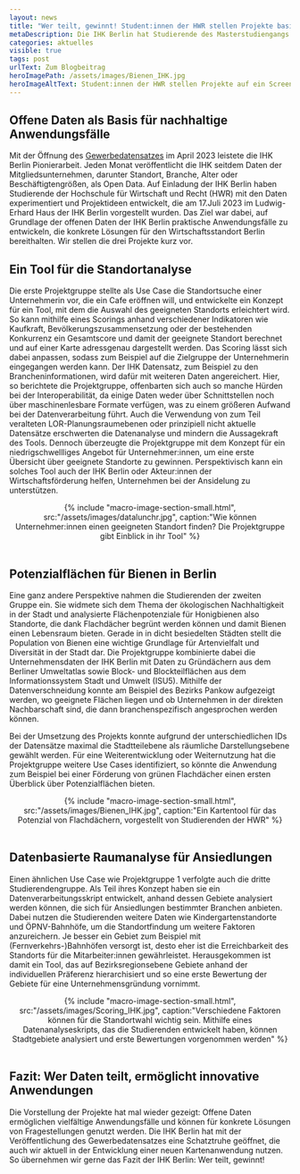 ```yaml
---
layout: news
title: "Wer teilt, gewinnt! Student:innen der HWR stellen Projekte basierend auf IHK-Gewerbedatensatz vor"
metaDescription: Die IHK Berlin hat Studierende des Masterstudiengangs Digitale Transformation an der Hochschule für Wirtschaft und Recht (HWR) eingeladen, mit dem IHK-Datensatz eigenständig Projekte zu entwickeln. Wir als ODIS waren bei der Vorstellung im Ludwig-Erhard-Haus dabei und konnten uns von den spannenden Ideen ein Bild machen. Bei der Vorstellung der Projektgruppen zeigte sich wieder einmal, welch vielfältige und kreative Anwendungsfälle mit offenen Daten möglich sind und wie wichtig eine hohe Datenqualität, leichter Zugang zu Daten und die Aktualität von Daten sind.
categories: aktuelles
visible: true
tags: post
urlText: Zum Blogbeitrag
heroImagePath: /assets/images/Bienen_IHK.jpg
heroImageAltText: Student:innen der HWR stellen Projekte auf ein Screen vor
---
```


## Offene Daten als Basis für nachhaltige Anwendungsfälle

Mit der Öffnung des [Gewerbedatensatzes](https://daten.berlin.de/datensaetze/gewerbedaten-der-ihk-berlin) im April 2023 leistete die IHK Berlin Pionierarbeit. Jeden Monat veröffentlicht die IHK seitdem Daten der Mitgliedsunternehmen, darunter Standort, Branche, Alter oder Beschäftigtengrößen, als Open Data. Auf Einladung der IHK Berlin haben Studierende der Hochschule für Wirtschaft und Recht (HWR) mit den Daten experimentiert und Projektideen entwickelt, die am 17.Juli 2023 im Ludwig-Erhard Haus der IHK Berlin vorgestellt wurden. Das Ziel war dabei, auf Grundlage der offenen Daten der IHK Berlin praktische Anwendungsfälle zu entwickeln, die konkrete Lösungen für den Wirtschaftsstandort Berlin bereithalten. Wir stellen die drei Projekte kurz vor.

## Ein Tool für die Standortanalyse

Die erste Projektgruppe stellte als Use Case die Standortsuche einer Unternehmerin vor, die ein Cafe eröffnen will, und entwickelte ein Konzept für ein Tool, mit dem die Auswahl des geeigneten Standorts erleichtert wird. So kann mithilfe eines Scorings anhand verschiedener Indikatoren wie Kaufkraft, Bevölkerungszusammensetzung oder der bestehenden Konkurrenz ein Gesamtscore und damit der geeignete Standort berechnet und auf einer Karte adressgenau dargestellt werden. Das Scoring lässt sich dabei anpassen, sodass zum Beispiel auf die Zielgruppe der Unternehmerin eingegangen werden kann. Der IHK Datensatz, zum Beispiel zu den Brancheninformationen, wird dafür mit weiteren Daten angereichert. Hier, so berichtete die Projektgruppe, offenbarten sich auch so manche Hürden bei der Interoperabilität, da einige Daten weder über Schnittstellen noch über maschinenlesbare Formate verfügen, was zu einem größeren Aufwand bei der Datenverarbeitung führt. Auch die Verwendung von zum Teil veralteten LOR-Planungsraumebenen oder prinzipiell nicht aktuelle Datensätze erschwerten die Datenanalyse und mindern die Aussagekraft des Tools.
Dennoch überzeugte die Projektgruppe mit dem Konzept für ein niedrigschwellliges Angebot für Unternehmer:innen, um eine erste Übersicht über geeignete Standorte zu gewinnen. Perspektivisch kann ein solches Tool auch der IHK Berlin oder Akteur:innen der Wirtschaftsförderung helfen, Unternehmen bei der Ansidelung zu unterstützen.

<center>
{% include "macro-image-section-small.html", src:"/assets/images/datalunchr.jpg", caption:"Wie können Unternehmer:innen einen geeigneten Standort finden? Die Projektgruppe gibt Einblick in ihr Tool" %}
</center>
<br>

## Potenzialflächen für Bienen in Berlin

Eine ganz andere Perspektive nahmen die Studierenden der zweiten Gruppe ein. Sie widmete sich dem Thema der ökologischen Nachhaltigkeit in der Stadt und analysierte Flächenpotenziale für Honigbienen also Standorte, die dank Flachdächer begrünt werden können und damit Bienen einen Lebensraum bieten. Gerade in in dicht besiedelten Städten stellt die Population von Bienen eine wichtige Grundlage für Artenvielfalt und Diversität in der Stadt dar. Die Projektgruppe kombinierte dabei die Unternehmensdaten der IHK Berlin mit Daten zu Gründächern aus dem Berliner Umweltatlas sowie Block- und Blockteilflächen aus dem Informationssystem Stadt und Umwelt (ISU5).
Mithilfe der Datenverschneidung konnte am Beispiel des Bezirks Pankow aufgezeigt werden, wo geeignete Flächen liegen und ob Unternehmen in der direkten Nachbarschaft sind, die dann branchenspezifisch angesprochen werden können.

Bei der Umsetzung des Projekts konnte aufgrund der unterschiedlichen IDs der Datensätze maximal die Stadtteilebene als räumliche Darstellungsebene gewählt werden. Für eine Weiterentwicklung oder Weiternutzung hat die Projektgruppe weitere Use Cases identifiziert, so könnte die Anwendung zum Beispiel bei einer Förderung von grünen Flachdächer einen ersten Überblick über Potenzialflächen bieten.

<center>
{% include "macro-image-section-small.html", src:"/assets/images/Bienen_IHK.jpg", caption:"Ein Kartentool für das Potenzial von Flachdächern, vorgestellt von Studierenden der HWR" %}
</center>
<br>

## Datenbasierte Raumanalyse für Ansiedlungen

Einen ähnlichen Use Case wie Projektgruppe 1 verfolgte auch die dritte Studierendengruppe. Als Teil ihres Konzept haben sie ein Datenverarbeitungsskript entwickelt, anhand dessen Gebiete analysiert werden können, die sich für Ansiedlungen bestimmter Branchen anbieten. Dabei nutzen die Studierenden weitere Daten wie Kindergartenstandorte und ÖPNV-Bahnhöfe, um die Standortfindung um weitere Faktoren anzureichern. Je besser ein Gebiet zum Beispiel mit (Fernverkehrs-)Bahnhöfen versorgt ist, desto eher ist die Erreichbarkeit des Standorts für die Mitarbeiter:innen gewährleistet. Herausgekommen ist damit ein Tool, das auf Bezirksregionsebene Gebiete anhand der individuellen Präferenz hierarchisiert und so eine erste Bewertung der Gebiete für eine Unternehmensgründung vornimmt.

<center>
{% include "macro-image-section-small.html", src:"/assets/images/Scoring_IHK.jpg", caption:"Verschiedene Faktoren können für die Standortwahl wichtig sein. Mithilfe eines Datenanalyseskripts, das die Studierenden entwickelt haben, können Stadtgebiete analysiert und erste Bewertungen vorgenommen werden" %}
</center>
<br>

## Fazit: Wer Daten teilt, ermöglicht innovative Anwendungen

Die Vorstellung der Projekte hat mal wieder gezeigt: Offene Daten ermöglichen vielfältige Anwendungsfälle und können für konkrete Lösungen von Fragestellungen genutzt werden. Die IHK Berlin hat mit der Veröffentlichung des Gewerbedatensatzes eine Schatztruhe geöffnet, die auch wir aktuell in der Entwicklung einer neuen Kartenanwendung nutzen. So übernehmen wir gerne das Fazit der IHK Berlin: Wer teilt, gewinnt!
